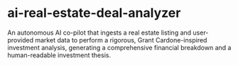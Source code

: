 # ai-real-estate-deal-analyzer
An autonomous AI co-pilot that ingests a real estate listing and user-provided market data to perform a rigorous, Grant Cardone-inspired investment analysis, generating a comprehensive financial breakdown and a human-readable investment thesis.
